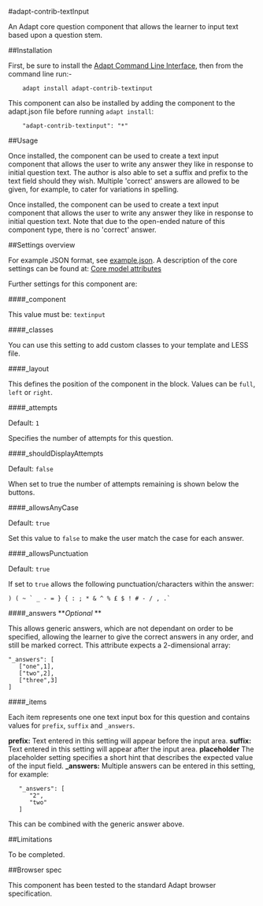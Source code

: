#adapt-contrib-textInput

An Adapt core question component that allows the learner to input text based upon a question stem.

##Installation

First, be sure to install the [Adapt Command Line Interface](https://github.com/adaptlearning/adapt-cli), then from the command line run:-

        adapt install adapt-contrib-textinput

This component can also be installed by adding the component to the adapt.json file before running `adapt install`:
 
        "adapt-contrib-textinput": "*"

##Usage

Once installed, the component can be used to create a text input component that allows the user to write any answer they like in response to initial question text. The author is also able to set a suffix and prefix to the text field should they wish. Multiple 'correct' answers are allowed to be given, for example, to cater for variations in spelling.

Once installed, the component can be used to create a text input component that allows the user to write any answer they like in response to initial question text. Note that due to the open-ended nature of this component type, there is no 'correct' answer.

##Settings overview

For example JSON format, see [example.json](https://github.com/adaptlearning/adapt-contrib-textInput/blob/master/example.json). A description of the core settings can be found at: [Core model attributes](https://github.com/adaptlearning/adapt_framework/wiki/Core-model-attributes)

Further settings for this component are:

####_component

This value must be: `textinput`

####_classes

You can use this setting to add custom classes to your template and LESS file.

####_layout

This defines the position of the component in the block. Values can be `full`, `left` or `right`. 

####_attempts

Default: `1`

Specifies the number of attempts for this question.

####_shouldDisplayAttempts

Default: `false`

When set to true the number of attempts remaining is shown below the buttons.

####_allowsAnyCase

Default: `true`

Set this value to `false` to make the user match the case for each answer.

####_allowsPunctuation

Default: `true`

If set to `true` allows the following punctuation/characters within the answer:

```
) ( ~ ` _ - = } { : ; * & ^ % £ $ ! # - / , .`
```

####_answers
**_Optional_ **

This allows generic answers, which are not dependant on order to be specified, allowing the learner to give the correct answers in any order, and still be marked correct. This attribute expects a 2-dimensional array:
```
"_answers": [
   ["one",1],
   ["two",2],
   ["three",3]   
]
```

####_items

Each item represents one one text input box for this question and contains values for `prefix`, `suffix` and `_answers`.

**prefix:** Text entered in this setting will appear before the input area.
**suffix:** Text entered in this setting will appear after the input area.
**placeholder** The placeholder setting specifies a short hint that describes the expected value of the input field.
**_answers:** Multiple answers can be entered in this setting, for example:
```
   "_answers": [
      "2",
      "two"
   ]
```
This can be combined with the generic answer above.

##Limitations
 
To be completed.

##Browser spec

This component has been tested to the standard Adapt browser specification.